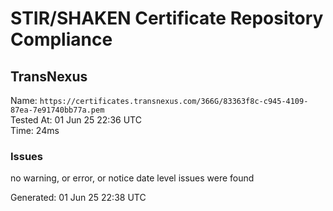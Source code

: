 # STIR/SHAKEN Certificate Repository Compliance

## TransNexus

Name: `https://certificates.transnexus.com/366G/83363f8c-c945-4109-87ea-7e91740bb77a.pem`\
Tested At: 01 Jun 25 22:36 UTC\
Time: 24ms

### Issues

no warning, or error, or notice date level issues were found

Generated: 01 Jun 25 22:38 UTC